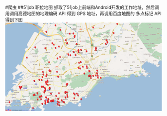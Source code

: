 #爬虫
##51job 职位地图
抓取了51job上前端和Android开发的工作地址，然后调用调用高德地图的地理编码 API 得到 GPS 地址，再调用百度地图的 多点标记 API 得到下图
![](./art/front_end_android_location.png)
